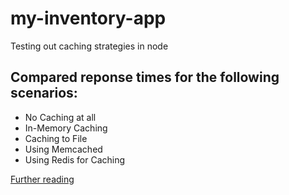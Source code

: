 # my-inventory-app
Testing out caching strategies in node

## Compared reponse times for the following scenarios:
- No Caching at all
- In-Memory Caching
- Caching to File
- Using Memcached
- Using Redis for Caching

[Further reading](https://scotch.io/tutorials/how-to-optimize-node-requests-with-simple-caching-strategies)
